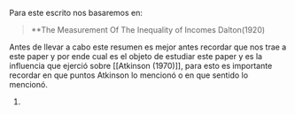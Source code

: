 Para este escrito nos basaremos en:

>**The Measurement Of The Inequality of Incomes
>Dalton(1920)

Antes de llevar a cabo este resumen es mejor antes recordar que nos trae a este paper y por ende cual es el objeto de estudiar este paper y es la influencia que ejerció sobre [[Atkinson (1970)]], para esto es importante recordar en que puntos Atkinson lo mencionó o en que sentido lo mencionó.

1. 